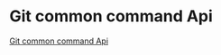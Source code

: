 # Git common command Api
[Git common command Api](https://aiwithcloud.com/2022/09/19/git_common_command_api/)